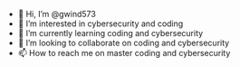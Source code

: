 - 👋 Hi, I’m @gwind573
- 👀 I’m interested in cybersecurity and coding
- 🌱 I’m currently learning coding and cybersecurity
- 💞️ I’m looking to collaborate on coding and cybersecurity
- 📫 How to reach me on master coding and cybersecurity

<!---
gwind573/gwind573 is a ✨ special ✨ repository because its `README.md` (this file) appears on your GitHub profile.
You can click the Preview link to take a look at your changes.
--->
